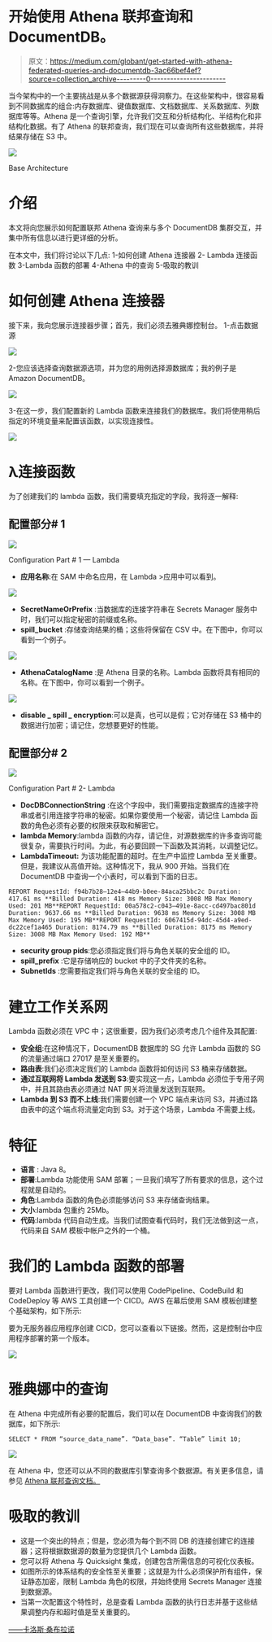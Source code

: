 # 开始使用 Athena 联邦查询和 DocumentDB。

> 原文：<https://medium.com/globant/get-started-with-athena-federated-queries-and-documentdb-3ac66bef4ef?source=collection_archive---------0----------------------->

当今架构中的一个主要挑战是从多个数据源获得洞察力。在这些架构中，很容易看到不同数据库的组合:内存数据库、键值数据库、文档数据库、关系数据库、列数据库等等。Athena 是一个查询引擎，允许我们交互和分析结构化、半结构化和非结构化数据。有了 Athena 的联邦查询，我们现在可以查询所有这些数据库，并将结果存储在 S3 中。

![](img/86990f85d66b90ea99cd2c9c5116a467.png)

Base Architecture

# 介绍

本文将向您展示如何配置联邦 Athena 查询来与多个 DocumentDB 集群交互，并集中所有信息以进行更详细的分析。

在本文中，我们将讨论以下几点:
1-如何创建 Athena 连接器
2- Lambda 连接函数
3-Lambda 函数的部署
4-Athena 中的查询
5-吸取的教训

# 如何创建 Athena 连接器

接下来，我向您展示连接器步骤；首先，我们必须去雅典娜控制台。
1-点击数据源

![](img/ed2a6e0ba7223035346e1b16e4182aa1.png)

2-您应该选择查询数据源选项，并为您的用例选择源数据库；我的例子是 Amazon DocumentDB。

![](img/2c448644b8f31a94f15bf20c60a559d7.png)

3-在这一步，我们配置新的 Lambda 函数来连接我们的数据库。我们将使用稍后指定的环境变量来配置该函数，以实现连接性。

![](img/a54f3159db871273ac8b42b350473f5b.png)

# λ连接函数

为了创建我们的 lambda 函数，我们需要填充指定的字段，我将逐一解释:

## 配置部分# 1

![](img/a9ce8054c564ffba75ddc1a3dcb91da8.png)

Configuration Part # 1 — Lambda

*   **应用名称**:在 SAM 中命名应用，在 Lambda >应用中可以看到。

![](img/024502a43260fb40a1cb077822f8cfed.png)

*   **SecretNameOrPrefix** :当数据库的连接字符串在 Secrets Manager 服务中时，我们可以指定秘密的前缀或名称。
*   **spill_bucket** :存储查询结果的桶；这些将保留在 CSV 中。在下图中，你可以看到一个例子。

![](img/450ba0ec1c0bd040ec6dee89ddc2a671.png)

*   **AthenaCatalogName** :是 Athena 目录的名称。Lambda 函数将具有相同的名称。在下图中，你可以看到一个例子。

![](img/723eb054a439f4ea64f1a255e834e1d0.png)

*   **disable _ spill _ encryption**:可以是真，也可以是假；它对存储在 S3 桶中的数据进行加密；请记住，您想要更好的性能。

## 配置部分# 2

![](img/88478d118277935bcf7280abe786c2b1.png)

Configuration Part # 2- Lambda

*   **DocDBConnectionString** :在这个字段中，我们需要指定数据库的连接字符串或者引用连接字符串的秘密。如果你要使用一个秘密，请记住 Lambda 函数的角色必须有必要的权限来获取和解密它。
*   **lambda Memory**:lambda 函数的内存，请记住，对源数据库的许多查询可能很复杂，需要执行时间。为此，有必要回顾一下函数及其消耗，以调整记忆。
*   **LambdaTimeout:** 为该功能配置的超时。在生产中监控 Lambda 至关重要。但是，我建议从高值开始。这种情况下，我从 900 开始。当我们在 DocumentDB 中查询一个小表时，可以看到下面的日志。

```
REPORT RequestId: f94b7b28–12e4–44b9-b0ee-84aca25bbc2c Duration: 417.61 ms **Billed Duration: 418 ms Memory Size: 3008 MB Max Memory Used: 201 MB**REPORT RequestId: 00a578c2-c043–491e-8acc-cd497bac801d Duration: 9637.66 ms **Billed Duration: 9638 ms Memory Size: 3008 MB Max Memory Used: 195 MB**REPORT RequestId: 6067415d-94dc-45d4-a9ed-dc22cef1a465 Duration: 8174.79 ms **Billed Duration: 8175 ms Memory Size: 3008 MB Max Memory Used: 192 MB**
```

*   **security group pids**:您必须指定我们将与角色关联的安全组的 ID。
*   **spill_prefix** :它是存储响应的 bucket 中的子文件夹的名称。
*   **SubnetIds** :您需要指定我们将与角色关联的安全组的 ID。

# 建立工作关系网

Lambda 函数必须在 VPC 中；这很重要，因为我们必须考虑几个组件及其配置:

*   **安全组**:在这种情况下，DocumentDB 数据库的 SG 允许 Lambda 函数的 SG 的流量通过端口 27017 是至关重要的。
*   **路由表**:我们必须决定我们的 Lambda 函数将如何访问 S3 桶来存储数据。
*   **通过互联网将 Lambda 发送到 S3**:要实现这一点，Lambda 必须位于专用子网中，并且其路由表必须通过 NAT 网关将流量发送到互联网。
*   **Lambda 到 S3 而不上线**:我们需要创建一个 VPC 端点来访问 S3，并通过路由表中的这个端点将流量定向到 S3。对于这个场景，Lambda 不需要上线。

# 特征

*   **语言** : Java 8。
*   **部署**:Lambda 功能使用 SAM 部署；一旦我们填写了所有要求的信息，这个过程就是自动的。
*   **角色**:Lambda 函数的角色必须能够访问 S3 来存储查询结果。
*   **大小**:lambda 包重约 25Mb。
*   **代码**:lambda 代码自动生成。当我们试图查看代码时，我们无法做到这一点，代码来自 SAM 模板中帐户之外的一个桶。

# 我们的 Lambda 函数的部署

要对 Lambda 函数进行更改，我们可以使用 CodePipeline、CodeBuild 和 CodeDeploy 等 AWS 工具创建一个 CICD。AWS 在幕后使用 SAM 模板创建整个基础架构，如下所示:

要为无服务器应用程序创建 CICD，您可以查看以下链接。然而，这是控制台中应用程序部署的第一个版本。

![](img/093b833f95278ad599f625b1bb83ee97.png)

# 雅典娜中的查询

在 Athena 中完成所有必要的配置后，我们可以在 DocumentDB 中查询我们的数据库，如下所示:

```
SELECT * FROM “source_data_name”. “Data_base”. “Table” limit 10;
```

![](img/f435066cce769519acdb593835159edb.png)

在 Athena 中，您还可以从不同的数据库引擎查询多个数据源。有关更多信息，请参见 [Athena 联邦查询文档。](https://github.com/awslabs/aws-athena-query-federation)

# 吸取的教训

*   这是一个突出的特点；但是，您必须为每个到不同 DB 的连接创建它的连接器；这将根据数据源的数量为您提供几个 Lambda 函数。
*   您可以将 Athena 与 Quicksight 集成，创建包含所需信息的可视化仪表板。
*   如图所示的体系结构的安全性至关重要；这就是为什么必须保护所有组件，保证静态加密，限制 Lambda 角色的权限，并始终使用 Secrets Manager 连接到数据源。
*   当第一次配置这个特性时，总是查看 Lambda 函数的执行日志并基于这些结果调整内存和超时值是至关重要的。

[——卡洛斯·桑布拉诺](https://www.linkedin.com/in/carlos-zambrano-aws/)